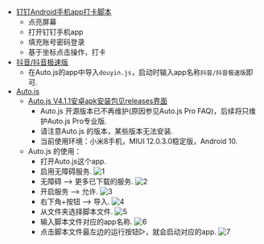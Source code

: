 - [钉钉Android手机app打卡脚本](./dingding.js)
    - 点亮屏幕
    - 打开钉钉手机app
    - 填充账号密码登录
    - 基于坐标点击操作，打卡
- [抖音/抖音极速版](./douyin.js)
  - 在Auto.js的app中导入`douyin.js`，启动时输入app名称`抖音/抖音极速版`即可.
- [Auto.js](https://github.com/hyb1996/Auto.js)
  - [Auto.js V4.1.1安卓apk安装包见releases界面](https://github.com/huzing2524/myScripts/files/6019727/auto.js.V4.1.1_alpha2.arm-v7.apk.zip)
    - Auto.js 开源版本已不再维护(原因参见Auto.js Pro FAQ)，后续将只维护Auto.js Pro专业版.
    - 请注意Auto.js 的版本，某些版本无法安装.
    - 当前使用环境：小米8手机，MIUI 12.0.3.0稳定版，Android 10.
  - Auto.js 的使用：
    - 打开Auto.js这个app.
    - 启用无障碍服务. ![1](../docs/1.jpg)
    - 无障碍 --> 更多已下载的服务. ![2](../docs/2.jpg)
    - 开启服务 --> 允许. ![3](../docs/3.jpg)
    - 右下角+按钮 --> 导入. ![4](../docs/4.jpg)
    - 从文件夹选择脚本文件. ![5](../docs/5.jpg)
    - 输入脚本文件对应的app名称. ![6](../docs/6.jpg)
    - 点击脚本文件最左边的运行按钮▷，就会启动对应的app. ![7](../docs/7.jpg)
